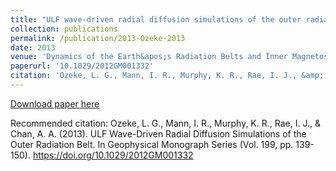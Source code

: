 ```yaml
---
title: "ULF wave-driven radial diffusion simulations of the outer radiation belt, in Dynamics of the Earth's Radiation Belts and Inner Magnetosphere"
collection: publications
permalink: /publication/2013-Ozeke-2013
date: 2013
venue: 'Dynamics of the Earth&apos;s Radiation Belts and Inner Magnetosphere'
paperurl: '10.1029/2012GM001332'
citation: 'Ozeke, L. G., Mann, I. R., Murphy, K. R., Rae, I. J., &amp; Chan, A. A. (2013). ULF Wave-Driven Radial Diffusion Simulations of the Outer Radiation Belt. In Geophysical Monograph Series (Vol. 199, pp. 139-150). https://doi.org/10.1029/2012GM001332'
---
```

[Download paper here](10.1029/2012GM001332)

Recommended citation: Ozeke, L. G., Mann, I. R., Murphy, K. R., Rae, I. J., & Chan, A. A. (2013). ULF Wave-Driven Radial Diffusion Simulations of the Outer Radiation Belt. In Geophysical Monograph Series (Vol. 199, pp. 139-150). https://doi.org/10.1029/2012GM001332